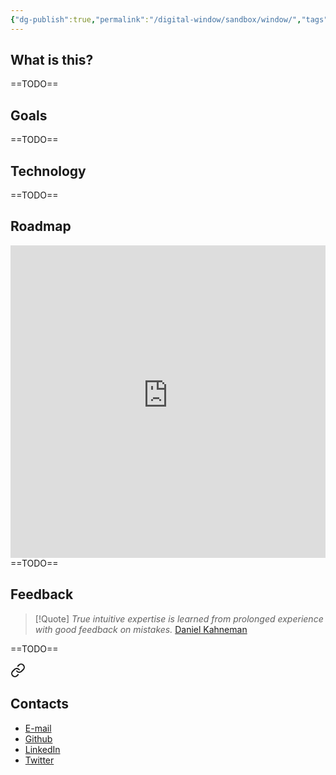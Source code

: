 ```yaml
---
{"dg-publish":true,"permalink":"/digital-window/sandbox/window/","tags":["window-post"],"dgShowLocalGraph":true}
---
```



## What is this?
==TODO==



## Goals

==TODO==

## Technology
==TODO==

## Roadmap
<iframe src="https://ronindashboards-us.herokuapp.com/jira/shared/dashboard?boardToken=VTJGc2RHVmtYMThvR2N5UXlodFFTUnB3ZytJVTBNWGVLbTdVU096cVJMeGtqWVY2NHh0a2loc005Vmx5Y3dJUWFES2FjRVBiZE5sUW12UU1XaU8wY0NzWWlsazBzeUlwa0czWXNYb3RjdElZQ2pZTEJCcGtnb3o1RmdBb3VPQVVRbitTUTZBVURsSEVhYlFra09JcXpQNkVEa01INithWFN2b0l2UCtXMXdqeW9ZR0FKbzBOYzlWcDlhbWF1azA5VmMxNzd1VFNUK0gweG80Qi9Sc09xZC9xeDdVL09hcktIaDAwSWR2ZGZwSVlYZzhWYm5Ba2p3ZDZqcmduakhHLw%3D%3D" style="width: 100%; height:500px;border: none"></iframe>
==TODO==

## Feedback

> [!Quote] *True intuitive expertise is learned from prolonged experience with good feedback on mistakes.* [Daniel Kahneman](https://en.wikipedia.org/wiki/Daniel_Kahneman)

==TODO==


<div class="transclusion internal-embed is-loaded"><a class="markdown-embed-link" href="/digital-window/sandbox/me/#contacts" aria-label="Open link"><svg xmlns="http://www.w3.org/2000/svg" width="24" height="24" viewBox="0 0 24 24" fill="none" stroke="currentColor" stroke-width="2" stroke-linecap="round" stroke-linejoin="round" class="svg-icon lucide-link"><path d="M10 13a5 5 0 0 0 7.54.54l3-3a5 5 0 0 0-7.07-7.07l-1.72 1.71"></path><path d="M14 11a5 5 0 0 0-7.54-.54l-3 3a5 5 0 0 0 7.07 7.07l1.71-1.71"></path></svg></a><div class="markdown-embed">



## Contacts
- [E-mail](mailto:gabrielmelocomp@gmail.com)
-   [Github](https://github.com/gabrielmmelo)
-   [LinkedIn](https://linkedin.com/in/gabrielmmelo)
-   [Twitter](https://twitter.com/gabrieltaoff)



</div></div>
